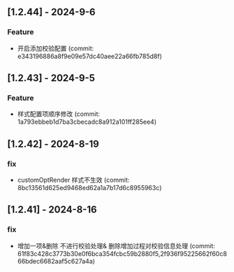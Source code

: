 ## [1.2.44] - 2024-9-6

### Feature

- 开启添加校验配置 (commit: e343196886a8f9e09e57dc40aee22a66fb785d8f)

## [1.2.43] - 2024-9-5

### Feature

- 样式配置项顺序修改 (commit: 1a793ebbeb1d7ba3cbecadc8a912a101ff285ee4)

## [1.2.42] - 2024-8-19

### fix

- customOptRender 样式不生效 (commit: 8bc13561d625ed9468ed62a1a7b17d6c8955963c)

## [1.2.41] - 2024-8-16

### fix

- 增加一项&删除 不进行校验处理& 删除增加过程对校验信息处理 (commit: 61f83c428c3773b30e0f6bca354fcbc59b2880f5,2f936f95225662f60c866bdec6682aaf5c627a4a)
